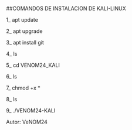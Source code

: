 ##COMANDOS DE INSTALACION DE KALI-LINUX

1_ apt update

2_ apt upgrade

3_ apt install git 

4_ ls

5_ cd VENOM24_KALI

6_ ls

7_ chmod +x *

8_ ls

9_ ./VENOM24-KALI

Autor: VeNOM24





